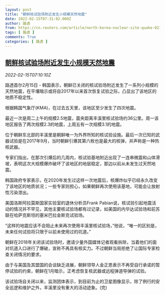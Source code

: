 ```yaml
---
layout: post
title: "朝鲜核试验场附近发生小规模天然地震"
date: 2022-02-15T07:31:02.000Z
author: 路透
from: https://cn.reuters.com/article/north-korea-nuclear-site-quake-0215-tues-idCNKBS2KK0IK
tags: [ 路透 ]
comments: True
categories: [ 路透 ]
---
```

<!--1644910262000-->
[朝鲜核试验场附近发生小规模天然地震](https://cn.reuters.com/article/north-korea-nuclear-site-quake-0215-tues-idCNKBS2KK0IK)
------

<div>
<div><i>2022-02-15T07:10:10Z</i></div><p>路透首尔2月15日 - 韩国表示，朝鲜已关闭的核试验场附近发生了一系列小规模的天然地震，在平壤暗示或将自2017年以来首次恢复试验之际，凸显出了该地区的地质不稳定性。</p><p>根据韩国气象厅(KMA)，在过去五天里，该地区至少发生了四次地震。</p><p>最近一次是周二上午的规模2.5地震，震央距离丰溪里核试验场约36公里。周一该地区报告了两次规模2.3的地震，上周五有一次规模3.1的地震。</p><p>位于朝鲜东北部的丰溪里是朝鲜唯一为外界所知的核试验设施。最后一次已知的武器试验是在2017年9月，当时朝鲜引爆其第六枚也是最大的核弹，并声称是一种热核武器。</p><p>专家们指出，在那次引爆后的几周内，核试验基地附近出现了一连串微震和山体滑坡，表明这次大规模爆炸破坏了该地区的地层稳定，那边以前从未发生过天然地震。</p><p>韩国政府专家表示，在2020年发生过这样一次地震后，核爆炸似乎已经永久改变了该地区的地质状况；一些专家则担心，如果朝鲜再次使用该基地，可能会让放射性污染泄出。</p><p>美国洛斯阿拉莫斯国家实验室的退休分析员Frank Pabian说，核试验引起地震活动的情况并不罕见，其他主要核试验场都有过记录，如美国的内华达试验场和前苏联在哈萨克斯坦的塞米巴拉金斯克试验场。</p><p>“这样的地震应该不会阻止未来再次使用丰溪里核试验场，”他说，“唯一的区别是，未来任何试验将只限于以前未使用过的坑道。”</p><p>朝鲜在2018年关闭该试验场时，邀请少量外国媒体记者观看拆除，当着他们的面对坑道入口进行了爆破，宣称不再具有核实力。不过朝鲜当局拒绝了让国际专家检查关闭情况的要求。</p><p>由于与美国及其盟国的会谈缺乏进展，朝鲜领导人金正恩表示不再受自行承诺的暂停试验的约束，朝鲜在1月暗示，正考虑恢复核武器或远程弹道导弹的试验。</p><p>该试验场自关闭以来，监测团体表示，到目前为止的卫星图像显示，除了例行的安全巡逻和维护之外，丰溪里没有重大的活动迹象。(完)</p>
</div>
